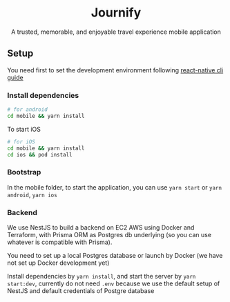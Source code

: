 <h1 align="center">Journify</h1>
<p align="center">A trusted, memorable, and enjoyable travel experience mobile application</p>

## Setup

You need first to set the development environment following [react-native cli guide](https://reactnative.dev/docs/environment-setup)

### Install dependencies

```bash
# for android
cd mobile && yarn install
```

To start iOS

```bash
# for iOS
cd mobile && yarn install
cd ios && pod install
```

### Bootstrap

In the mobile folder, to start the application, you can use `yarn start` or `yarn android`, `yarn ios`

### Backend

We use NestJS to build a backend on EC2 AWS using Docker and Terraform, with Prisma ORM as Postgres db underlying (so you can use whatever is compatible with Prisma).

You need to set up a local Postgres database or launch by Docker (we have not set up Docker development yet)

Install dependencies by `yarn install`, and start the server by `yarn start:dev`, currently do not need `.env` because we use the default setup of NestJS and default credentials of Postgre database


